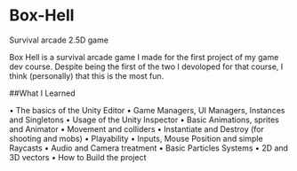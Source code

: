# Box-Hell
Survival arcade 2.5D game

Box Hell is a survival arcade game I made for the first project of my game dev course. 
Despite being the first of the two I devoloped for that course, I think (personally) that this is the most fun.


##What I Learned

• The basics of the Unity Editor
• Game Managers, UI Managers, Instances and Singletons
• Usage of the Unity Inspector
• Basic Animations, sprites and Animator
• Movement and colliders
• Instantiate and Destroy (for shooting and mobs)
• Playability
• Inputs, Mouse Position and simple Raycasts
• Audio and Camera treatment
• Basic Particles Systems
• 2D and 3D vectors
• How to Build the project


